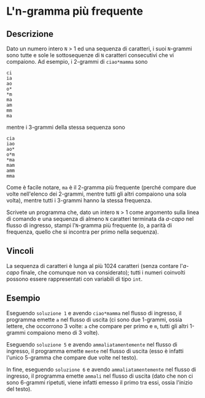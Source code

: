 L'n-gramma più frequente
========================

Descrizione
-----------

Dato un numero intero `N` > 1 ed una sequenza di caratteri, i suoi `N`-grammi
sono tutte e sole le sottosequenze di `N` caratteri consecutivi che vi
compaiono. Ad esempio, i 2-grammi di `ciao*mamma` sono

    ci
    ia
    ao
    o*
    *m
    ma
    am
    mm
    ma

mentre i 3-grammi della stessa sequenza sono

    cia
    iao
    ao*
    o*m
    *ma
    mam
    amm
    mma

Come è facile notare, `ma` è il 2-gramma più frequente (perché compare due volte
nell'elenco dei 2-grammi, mentre tutti gli altri compaiono una sola volta),
mentre tutti i 3-grammi hanno la stessa frequenza.

Scrivete un programma che, dato un intero `N` > 1 come argomento sulla linea di
comando e una sequenza di almeno `N` caratteri terminata da *a-capo* nel flusso
di ingresso, stampi l'`N`-gramma più frequente (o, a parità di frequenza, quello
che si incontra per primo nella sequenza).


Vincoli
-------

La sequenza di caratteri è lunga al più 1024 caratteri (senza contare l'*a-capo*
finale, che comunque non va considerato); tutti i numeri coinvolti possono
essere rappresentati con variabili di tipo `int`.


Esempio
-------

Eseguendo `soluzione 1` e avendo `ciao*mamma` nel flusso di ingresso, il
programma emette `a` nel flusso di uscita (ci sono due 1-grammi, ossia lettere,
che occorrono 3 volte: `a` che compare per primo e `m`, tutti gli altri 1-grammi
compaiono meno di 3 volte).

Eseguendo `soluzione 5` e avendo `ammaliatamentemente` nel flusso di ingresso,
il programma emette `mente` nel flusso di uscita (esso è infatti l'unico
5-gramma che compare due volte nel testo).

In fine, eseguendo `soluzione 6` e avendo `ammaliatamentemente` nel flusso di
ingresso, il programma emette `ammali` nel flusso di uscita (dato che non ci
sono 6-grammi ripetuti, viene infatti emesso il primo tra essi, ossia l'inizio
del testo).
